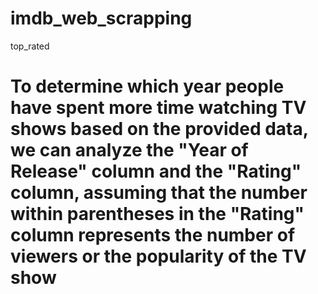# imdb_web_scrapping
 top_rated 
# To determine which year people have spent more time watching TV shows based on the provided data, we can analyze the "Year of Release" column and the "Rating" column, assuming that the number within parentheses in the "Rating" column represents the number of viewers or the popularity of the TV show